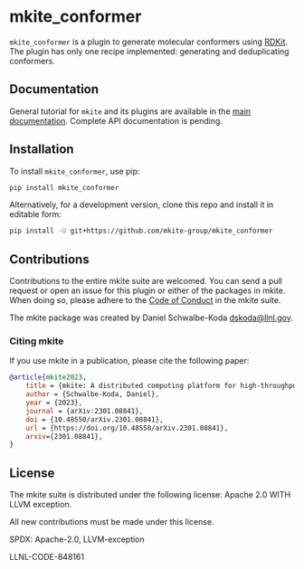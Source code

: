 # mkite_conformer

`mkite_conformer` is a plugin to generate molecular conformers using [RDKit](https://github.com/rdkit/rdkit/).
The plugin has only one recipe implemented: generating and deduplicating conformers.

## Documentation

General tutorial for `mkite` and its plugins are available in the [main documentation](https://www.mkite.org).
Complete API documentation is pending.

## Installation

To install `mkite_conformer`, use pip:

```bash
pip install mkite_conformer
```

Alternatively, for a development version, clone this repo and install it in editable form:

```bash
pip install -U git+https://github.com/mkite-group/mkite_conformer
```

## Contributions

Contributions to the entire mkite suite are welcomed.
You can send a pull request or open an issue for this plugin or either of the packages in mkite.
When doing so, please adhere to the [Code of Conduct](CODE_OF_CONDUCT.md) in the mkite suite.

The mkite package was created by Daniel Schwalbe-Koda <dskoda@llnl.gov>.

### Citing mkite

If you use mkite in a publication, please cite the following paper:

```bibtex
@article{mkite2023,
    title = {mkite: A distributed computing platform for high-throughput materials simulations},
    author = {Schwalbe-Koda, Daniel},
    year = {2023},
    journal = {arXiv:2301.08841},
    doi = {10.48550/arXiv.2301.08841},
    url = {https://doi.org/10.48550/arXiv.2301.08841},
    arxiv={2301.08841},
}
```

## License

The mkite suite is distributed under the following license: Apache 2.0 WITH LLVM exception.

All new contributions must be made under this license.

SPDX: Apache-2.0, LLVM-exception

LLNL-CODE-848161

